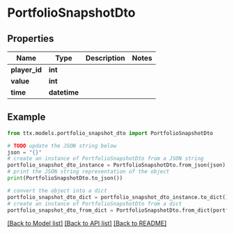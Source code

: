 # PortfolioSnapshotDto


## Properties

Name | Type | Description | Notes
------------ | ------------- | ------------- | -------------
**player_id** | **int** |  | 
**value** | **int** |  | 
**time** | **datetime** |  | 

## Example

```python
from ttx.models.portfolio_snapshot_dto import PortfolioSnapshotDto

# TODO update the JSON string below
json = "{}"
# create an instance of PortfolioSnapshotDto from a JSON string
portfolio_snapshot_dto_instance = PortfolioSnapshotDto.from_json(json)
# print the JSON string representation of the object
print(PortfolioSnapshotDto.to_json())

# convert the object into a dict
portfolio_snapshot_dto_dict = portfolio_snapshot_dto_instance.to_dict()
# create an instance of PortfolioSnapshotDto from a dict
portfolio_snapshot_dto_from_dict = PortfolioSnapshotDto.from_dict(portfolio_snapshot_dto_dict)
```
[[Back to Model list]](../README.md#documentation-for-models) [[Back to API list]](../README.md#documentation-for-api-endpoints) [[Back to README]](../README.md)


